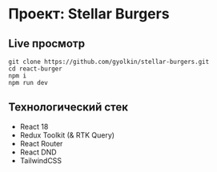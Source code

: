 # Проект: Stellar Burgers


## Live просмотр
```
git clone https://github.com/gyolkin/stellar-burgers.git
cd react-burger
npm i
npm run dev
```


## Технологический стек
- React 18
- Redux Toolkit (& RTK Query)
- React Router 
- React DND
- TailwindCSS
